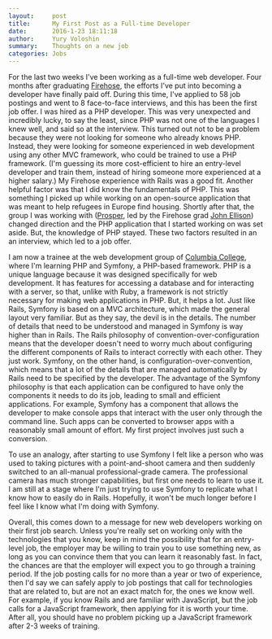 ```yaml
---
layout:     post
title:      My First Post as a Full-time Developer
date:       2016-1-23 18:11:18
author:     Yury Voloshin
summary:    Thoughts on a new job
categories: Jobs
---
```


For the last two weeks I've been working as a full-time web developer. Four months after graduating [Firehose](http://www.thefirehoseproject.com), the efforts I've put into becoming a developer have finally paid off. During this time, I've applied to 58 job postings and went to 8 face-to-face interviews, and this has been the first job offer. I was hired as a PHP developer. This was very unexpected and incredibly lucky, to say the least, since PHP was not one of the languages I knew well, and said so at the interview. This turned out not to be a problem because they were not looking for someone who already knows PHP. Instead, they were looking for someone experienced in web development using any other MVC framework, who could be trained to use a PHP framework. (I'm guessing its more cost-efficient to hire an entry-level developer and train them, instead of hiring someone more experienced at a higher salary.) My Firehose experience with Rails was a good fit. Another helpful factor was that I did know the fundamentals of PHP. This was something I picked up while working on an open-source application that was meant to help refugees in Europe find housing. Shortly after that, the group I was working with ([Prosper](http://prosper.community), led by the Firehose grad [John Ellison](https://uk.linkedin.com/in/jbellison)) changed direction and the PHP application that I started working on was set aside. But, the knowledge of PHP stayed. These two factors resulted in an an interview, which led to a job offer.

I am now a trainee at the web development group of [Columbia College](https://www.college.columbia.edu), where I'm learning PHP and Symfony, a PHP-based framework. PHP is a unique language because it was designed specifically for web development. It has features for accessing a database and for interacting with a server, so that, unlike with Ruby, a framework is not strictly necessary for making web applications in PHP. But, it helps a lot. Just like Rails, Symfony is based on a MVC architecture, which made the general layout very familiar. But as they say, the devil is in the details. The number of details that need to be understood and managed in Symfony is way higher than in Rails. The Rails philosophy of convention-over-configuration means that the developer doesn't need to worry much about configuring the different components of Rails to interact correctly with each other. They just work. Symfony, on the other hand, is configuration-over-convention, which means that a lot of the details that are managed automatically by Rails need to be specified by the developer. The advantage of the Symfony philosophy is that each application can be configured to have only the components it needs to do its job, leading to small and efficient applications. For example, Symfony has a component that allows the developer to make console apps that interact with the user only through the command line. Such apps can be converted to browser apps with a reasonably small amount of effort. My first project involves just such a conversion. 
 
To use an analogy, after starting to use Symfony I felt like a person who was used to taking pictures with a point-and-shoot camera and then suddenly switched to an all-manual professional-grade camera. The professional camera has much stronger capabilities, but first one needs to learn to use it. I am still at a stage where I'm just trying to use Symfony to replicate what I know how to easily do in Rails. Hopefully, it won't be much longer before I feel like I know what I'm doing with Symfony.

Overall, this comes down to a message for new web developers working on their first job search. Unless you're really set on working only with the technologies that you know, keep in mind the possibility that for an entry-level job, the employer may be willing to train you to use something new, as long as you can convince them that you can learn it reasonably fast. In fact, the chances are that the employer will expect you to go through a training period. If the job posting calls for no more than a year or two of experience, then I'd say we can safely apply to job postings that call for technologies that are related to, but are not an exact match for, the ones we know well. For example, if you know Rails and are familiar with JavaScript, but the job calls for a JavaScript framework, then applying for it is worth your time. After all, you should have no problem picking up a JavaScript framework after 2-3 weeks of training.
